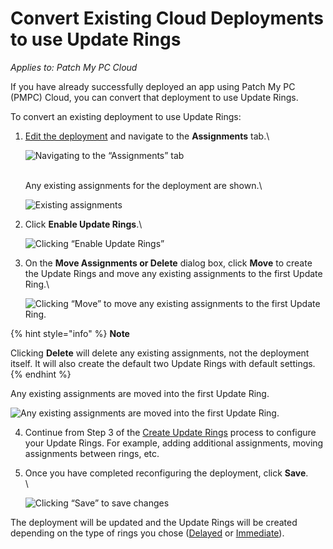 # Convert Existing Cloud Deployments to use Update Rings

_Applies to: Patch My PC Cloud_

If you have already successfully deployed an app using Patch My PC (PMPC) Cloud, you can convert that deployment to use Update Rings.

To convert an existing deployment to use Update Rings:

1.  [Edit the deployment](../manage-cloud-deployments/edit-a-cloud-deployment.md) and navigate to the **Assignments** tab.\\

    ![Navigating to the “Assignments” tab](../../../.gitbook/assets/image-\(449\).png)

    \
    Any existing assignments for the deployment are shown.\\

    ![Existing assignments](../../../.gitbook/assets/image-\(450\).png)
2.  Click **Enable Update Rings**.\\

    ![Clicking “Enable Update Rings”](../../../.gitbook/assets/image-\(451\).png)
3.  On the **Move Assignments or Delete** dialog box, click **Move** to create the Update Rings and move any existing assignments to the first Update Ring.\\

    ![Clicking “Move” to move any existing assignments to the first Update Ring.](../../../.gitbook/assets/image-\(452\).png)

{% hint style="info" %}
**Note**

Clicking **Delete** will delete any existing assignments, not the deployment itself. It will also create the default two Update Rings with default settings.
{% endhint %}

Any existing assignments are moved into the first Update Ring.

![Any existing assignments are moved into the first Update Ring.](../../../.gitbook/assets/image-\(2046\).png)

4. Continue from Step 3 of the [Create Update Rings](create-update-rings-in-cloud.md) process to configure your Update Rings. For example, adding additional assignments, moving assignments between rings, etc.
5.  Once you have completed reconfiguring the deployment, click **Save**.\
    \\

    ![Clicking “Save” to save changes](../../../.gitbook/assets/image-\(454\).png)

The deployment will be updated and the Update Rings will be created depending on the type of rings you chose ([Delayed](how-cloud-update-rings-are-created.md#delayed-update-rings) or [Immediate](how-cloud-update-rings-are-created.md#immediate-update-rings)).
